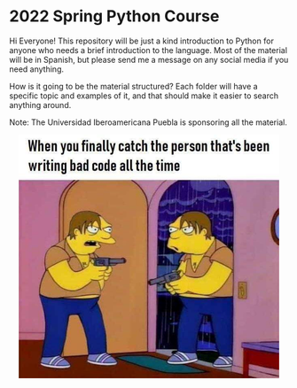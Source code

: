 # 2022 Spring Python Course

Hi Everyone! This repository will be just a kind introduction to Python for anyone who needs a brief introduction to the language. Most of the material will be in Spanish, but please send me a message on any social media if you need anything. 


How is it going to be the material structured? Each folder will have a specific topic and examples of it, and that should make it easier to search anything around. 


Note: The Universidad Iberoamericana Puebla is sponsoring all the material. 


<p align="center">
  <img width="470" src="/Images/wasme.png">
</p>
